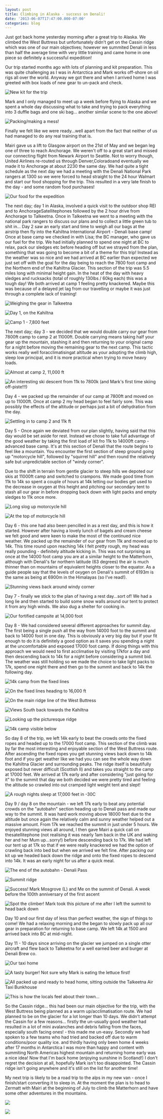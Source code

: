 ```yaml
---
layout: post
title: Climbing in Alaska - success on Denali!
date: '2013-06-07T17:47:00.000-07:00'
categories: blog
---
```


Just got back home yesterday morning after a great trip to Alaska. We climbed the West Buttress but unfortunately didn't get on the Cassin ridge which was one of our main objectives; however we summited Denali in less than half the average time with very little training and came home in one piece so definitely a successful expedition!Our trip started months ago with lots of planning and kit preparation. This was quite challenging as I was in Antarctica and Mark works off-shore on oil rigs all over the world. Anyway we got there and when I arrived home I was greeted with box loads of new gear to un-pack and check.![New kit for the trip](/photos/blogger-posts/gear.jpg)Mark and I only managed to meet up a week before flying to Alaska and we spent a whole day discussing what to take and trying to pack everything into 3 duffle bags and one ski bag... another similar scene to the one above!![Packing/making a mess!](/photos/blogger-posts/packing.jpg)Finally we felt like we were ready...well apart from the fact that neither of us had managed to do any real training that is.Mairi gave us a lift to Glasgow airport on the 21st of May and we began leg one of three to reach Anchorage. We weren't off to a great start and missed our connecting flight from Newark Airport to Seattle. Not to worry though, United Airlines re-routed us through Denver,Coloradoand eventually we made it to Anchorage at about 2230 the same day. We had quite a tight schedule as the next day we had a meeting with the Denali National Park rangers at 1300 so we were forced to head straight to the 24 hour Walmart and start our food shopping for the trip. This resulted in a very late finish to the day - and some random food purchases!![Our food for the expedition](/photos/blogger-posts/food+shop.jpg)The next day; day 1 in Alaska, involved a quick visit to the outdoor shop REI and to AnchorageSatellitephones followed by the 2 hour drive from Anchorage to Talkeetna. Once in Talkeetna we went to a meeting with the national park rangers to discuss our plans and to collect a little green tub to shit in...Day 2 saw an early start and time to weigh all our bags at the airstrip then fly into the Kahiltna International Airport - Denali base camp! Once at base camp we checked in with Lisa; the BC manager, who gave us our fuel for the trip. We had initially planned to spend one night at BC to relax, pack our sledges etc before heading off but we strayed from the plan, something that was going to become a bit of a theme for this trip! Instead as the weather was so nice and we had arrived at BC earlier than expected we just set off with the goal for the day being to reach the 7800 foot camp and the Northern end of the Kahiltna Glacier. This section of the trip was 5.5 miles long with minimal height gain. In the heat of the day with heavy sledges and rucksacks (total of roughly 130lbs / 60kg each) this was a tough day! We both arrived at camp 1 feeling pretty knackered. Maybe this was because of a delayed jet lag from our travelling or maybe it was just through a complete lack of training!![Weighing the gear in Talkeetna](/photos/blogger-posts/weighing+the+gear.jpg)![Day 1, on the Kahiltna](/photos/blogger-posts/day+1.jpg)![Camp 1 - 7,800 feet](/photos/blogger-posts/camp+1.jpg)The next day; day 3 - we decided that we would double carry our gear from 7800ft camp to camp 2 at 11000ft. Double carrying means taking half your gear up the mountain, stashing it and then returning to your original camp for a night before moving the remaining gear to the next camp. This tactic works really well foracclimatisingat altitude as your adopting the climb high, sleep low principal, and it is more practical when trying to move heavy loads.![Almost at camp 2, 11,000 ft](/photos/blogger-posts/day+2+approaching+11k.jpg)![An interesting ski descent from 11k to 7800k (and Mark's first time skiing off-piste!!!)](/photos/blogger-posts/day+2+challenging+ski+back+to+78k.jpg)Day 4 - we packed up the remainder of our camp at 7800ft and moved on up to 11000ft. Once at camp 2 my head began to feel fairly sore. This was possibly the effects of the altitude or perhaps just a bit of dehydration from the day.![Settling in to camp 2 and 11k ft](/photos/blogger-posts/day+3+settling+in+to+11k.jpg)Day 5 - Once again we deviated from our plan slightly, having said that this day would be set aside for rest. Instead we chose to take full advantage of the good weather by taking the first load of kit fro 11k to 14000ft camp - advanced base camp. It's at this section of Denali that the route begins to feel like a mountain. You encounter the first section of steep ground going up "motorcycle hill", followed by "squirrel hill" and then round the relatively safe but unpredictable section of "windy corner".Due to the shift in terrain from gentle glacier to steep hills we depoted our skis at 11000ft camp and switched to crampons. We made good time from 11k to 14k so spent a couple of hours at 14k letting our bodies get used to the decrease in oxygen at this height and pitching our secondary tent to stash all our gear in before dropping back down with light packs and empty sledges to 11k once more.![Long slog up motorcycle hill](/photos/blogger-posts/working+hard+day+4+motorcycle.jpg)![At the top of motorcycle hill](/photos/blogger-posts/top+of+mc+hill.jpg)Day 6 - this one had also been pencilled in as a rest day, and this is how it started. However after having a lovely lunch of bagels and cream cheese we felt good and were keen to make the most of the continued nice weather. We packed up the remainder of our gear from 11k and moved up to 14k. This time round upon reaching 14k I felt pretty rough, my head was really pounding - definitely altitude kicking in. This was not surprising as once at the 14000 foot camp you are at a similar height to the Matterhorn, although with Denali's far northern latitude (63 degrees) the air is much thinner than on mountains of equivalent heights closer to the equator. As a guide people say that the levels of oxygen on Denali's summit of 6193m is the same as being at 6900m in the Himalayas (so I've read!).![Stunning views back around windy corner](/photos/blogger-posts/views.jpg)Day 7 - finally we stick to the plan of having a rest day...sort of! We had a long lie and then started to build some snow walls around our tent to protect it from any high winds. We also dug a shelter for cooking in.![Our fortified campsite at 14,000 foot](/photos/blogger-posts/14k+camp.jpg)Day 8 - We had considered several different approaches for summit day. The first being a single push all the way from 14000 foot to the summit and back to 14000 foot in one day. This is obviously a very big day but if your fit enough to do it is definitely a good option as it saves you spending a night at the uncomfortable and exposed 17000 foot camp. If doing things with this approach we would need to first acclimatise by visiting 17kfor a day and then descending back to 14k for a night before considering a summit bid. The weather was still holding so we made the choice to take light packs to 17k, spend one night there and then go to the summit and back to 14k the following day.![14k camp from the fixed lines](/photos/blogger-posts/14k+before+sun+from+fixed+ropes.jpg)![On the fixed lines heading to 16,000 ft](/photos/blogger-posts/fixed+ropes.jpg)![On the main ridge line of the West Buttress](/photos/blogger-posts/ridge+view.jpg)![Views South back towards the Kahiltna](/photos/blogger-posts/ridge+between+14+17.jpg)![Looking up the picturesque ridge](/photos/blogger-posts/ridge.jpg)![14k camp visible below](/photos/blogger-posts/view+14+below.jpg)So day 8 of the trip, we left 14k early to beat the crowds onto the fixed ropes and headed up to the 17000 foot camp. This section of the climb was by far the most interesting and enjoyable section of the West Buttress route. After ascending the fixed ropes you get stunning views back down to 14k foot and if you get weather like we had you can see the whole way down the Kahiltna Glacier and surrounding peaks. The ridge itself is beautifully exposed but never difficult (Scottish II) and takes you straight to the camp at 17000 feet. We arrived at 17k early and after considering "just going for it" to the summit that day we both decided we were pretty tired and feeling the altitude so crawled into out cramped light weight tent and slept!![A rough nights sleep at 17,000 feet in -30C](/photos/blogger-posts/tent+un.jpg)Day 9 / day 8 on the mountain - we left 17k early to beat any potential crowds on the "autobahn" section heading up to Denali pass and made our way to the summit. It was hard work moving above 18000 feet due to the altitude but once again the relatively calm and sunny weather helped out a massive amount. From 17k we reached the summit in just under 5 hours. We enjoyed stunning views all around, I then gave Mairi a quick call on thesatellitephone (not realising it was nearly 1am back in the UK and waking her and her Mum up...sorry!) before descending back to 17k. We had left our tent up at 17k so that if we were really knackered we had the option of crawling back into bed but when we arrived we felt fine. After packing our kit up we headed back down the ridge and onto the fixed ropes to descend into 14k. It was an early night for us after a quick meal.![The end of the autobahn - Denali Pass](/photos/blogger-posts/top+of+autobahn.jpg)![Summit ridge](/photos/blogger-posts/summit+ridge.jpg)![Success! Mark Mosgrove (L) and Me on the summit of Denali. A week before the 100th anniversary of the first ascent](/photos/blogger-posts/summit+team.jpg)![Spot the climber! Mark took this picture of me after I left the summit to head back down](/photos/blogger-posts/spot+scott.jpg)Day 10 and our first day of less than perfect weather, the sign of things to come! We had a relaxing morning and the began to slowly pack up all our gear in preparation for returning to base camp. We left 14k at 1500 and arrived back into BC at mid-night.Day 11 - 10 days since arriving on the glacier we jumped on a single otter aircraft and flew back to Talkeetna for a well earned beer and burger at Denali Brew co.![Our taxi home](/photos/blogger-posts/taxia.jpg)![A tasty burger! Not sure why Mark is eating the lettuce first!](/photos/blogger-posts/beer+and+burger.jpg)![All packed up and ready to head home, sitting outside the Talkeetna Air Taxi Bunkhouse](/photos/blogger-posts/home+time.jpg)![This is how the locals feel about their town...](/photos/blogger-posts/talkeetna+sticker.jpg)So the Cassin ridge... this had been our main objective for the trip, with the West Buttress being planned as a warm up/acclimatisation route. We had planned to be on the glacier for a lot longer than 10 days. We didn't attempt the Cassin for a few reasons... firstly the un-usually good weather had resulted in a lot of mini avalanches and debris falling from the faces, especially south facing ones! - this made me un-easy. Secondly we had spoken to a few teams who had tried and backed off due to warm conditions/poor quality ice. and thirdly having only been home 4 weeks after 17 months in Antarctica I was more than happy and content with summiting North Americas highest mountain and returning home early was a nice idea! Now that I'm back home (enjoying sunshine in Scotland!) I don't regret the decision at all, hopefully Mark isn't too disappointed. The Cassin ridge isn't going anywhere and it's still on the list for another time!My next trip is likely to be a road trip to the alps in my new van - once I finish/start converting it to sleep in. At the moment the plan is to head to Zermatt with Mairi at the beginning of July to climb the Matterhorn and have some other adventures in the mountains.![](/photos/blogger-posts/van.jpg)![](/photos/blogger-posts/Matterhorn-from-the-hotel.jpg)
